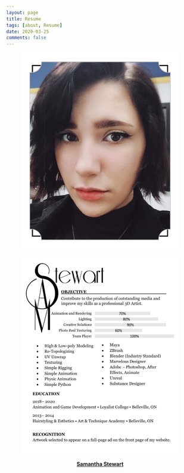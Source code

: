```yaml
---
layout: page
title: Resume
tags: [about, Resume]
date: 2020-03-25
comments: false
---
```

<figure>
	 <a href="assets/img/had.jpg"><img src="assets/img/had.jpg"></a>
</figure>    
<figure>
	 <a href="assets/img/rsum.jpg"><img src="assets/img/rsum.jpg"></a>
</figure>

<center><a href="https://www.linkedin.com/in/samanthaastewart/">
<b>Samantha Stewart</b></a> </center>
